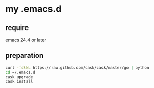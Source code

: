 # my .emacs.d

## require
emacs 24.4 or later

## preparation

```bash
curl -fsSkL https://raw.github.com/cask/cask/master/go | python
cd ~/.emacs.d
cask upgrade
cask install
```

